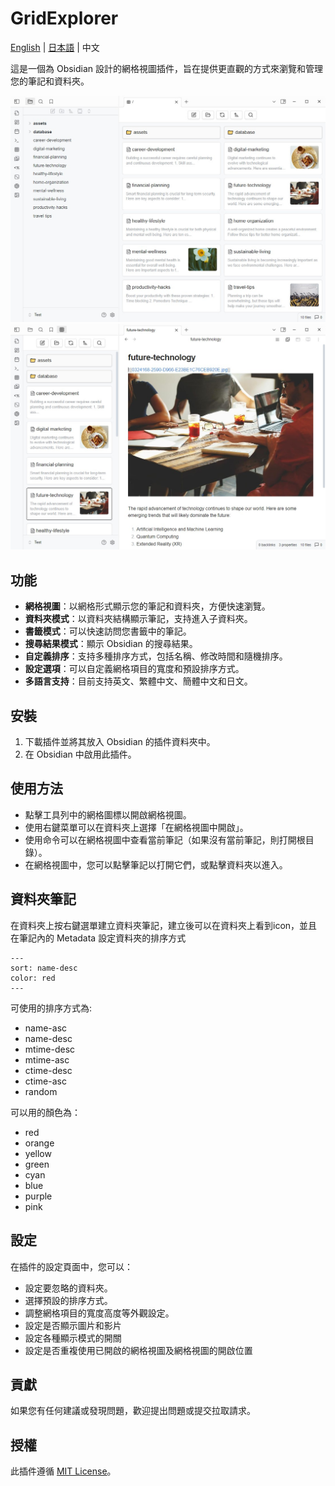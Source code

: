 # GridExplorer

[English](README.md) | [日本語](README_ja.md) | 中文

這是一個為 Obsidian 設計的網格視圖插件，旨在提供更直觀的方式來瀏覽和管理您的筆記和資料夾。

![demo1](assets/demo1.jpg)
![demo2](assets/demo2.jpg)

## 功能

- **網格視圖**：以網格形式顯示您的筆記和資料夾，方便快速瀏覽。
- **資料夾模式**：以資料夾結構顯示筆記，支持進入子資料夾。
- **書籤模式**：可以快速訪問您書籤中的筆記。
- **搜尋結果模式**：顯示 Obsidian 的搜尋結果。
- **自定義排序**：支持多種排序方式，包括名稱、修改時間和隨機排序。
- **設定選項**：可以自定義網格項目的寬度和預設排序方式。
- **多語言支持**：目前支持英文、繁體中文、簡體中文和日文。

## 安裝

1. 下載插件並將其放入 Obsidian 的插件資料夾中。
2. 在 Obsidian 中啟用此插件。

## 使用方法

- 點擊工具列中的網格圖標以開啟網格視圖。
- 使用右鍵菜單可以在資料夾上選擇「在網格視圖中開啟」。
- 使用命令可以在網格視圖中查看當前筆記（如果沒有當前筆記，則打開根目錄）。
- 在網格視圖中，您可以點擊筆記以打開它們，或點擊資料夾以進入。

## 資料夾筆記

在資料夾上按右鍵選單建立資料夾筆記，建立後可以在資料夾上看到icon，並且在筆記內的 Metadata 設定資料夾的排序方式

```
---
sort: name-desc
color: red
---
```

可使用的排序方式為:

- name-asc
- name-desc
- mtime-desc
- mtime-asc
- ctime-desc
- ctime-asc
- random

可以用的顏色為：

- red
- orange
- yellow
- green
- cyan
- blue
- purple
- pink

## 設定

在插件的設定頁面中，您可以：

- 設定要忽略的資料夾。
- 選擇預設的排序方式。
- 調整網格項目的寬度高度等外觀設定。
- 設定是否顯示圖片和影片
- 設定各種顯示模式的開關
- 設定是否重複使用已開啟的網格視圖及網格視圖的開啟位置

## 貢獻

如果您有任何建議或發現問題，歡迎提出問題或提交拉取請求。

## 授權

此插件遵循 [MIT License](LICENSE)。